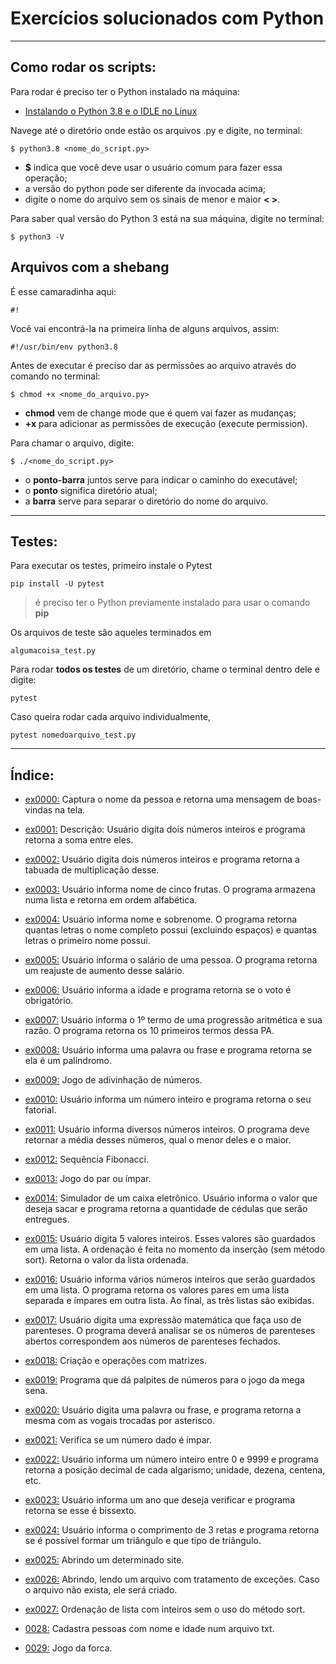# Exercícios solucionados com Python

---

## Como rodar os scripts:

Para rodar é preciso ter o Python instalado na máquina:

- [Instalando o Python 3.8 e o IDLE no Linux](https://github.com/danielle8farias/notas-estudos/blob/main/linux/p0017_instalando_python3.8.md)

Navege até o diretório onde estão os arquivos .py e digite, no terminal:

```
$ python3.8 <nome_do_script.py>
```

- **$** indica que você deve usar o usuário comum para fazer essa operação;
- a versão do python pode ser diferente da invocada acima;
- digite o nome do arquivo sem os sinais de menor e maior **< >**.

Para saber qual versão do Python 3 está na sua máquina, digite no terminal:

```
$ python3 -V
```

## Arquivos com a shebang

É esse camaradinha aqui: 

```
#!
```

Você vai encontrá-la na primeira linha de alguns arquivos, assim:

```
#!/usr/bin/env python3.8
```

Antes de executar é preciso dar as permissões ao arquivo através do comando no terminal:

```
$ chmod +x <nome_do_arquivo.py>
```

- **chmod** vem de change mode que é quem vai fazer as mudanças;
- **+x** para adicionar as permissões de execução (e*x*ecute permission).

Para chamar o arquivo, digite:

```
$ ./<nome_do_script.py>
```

- o **ponto-barra** juntos serve para indicar o caminho do executável;
- o **ponto** significa diretório atual;
- a **barra** serve para separar o diretório do nome do arquivo.


---

## Testes:

Para executar os testes, primeiro instale o Pytest

```
pip install -U pytest
```

> é preciso ter o Python previamente instalado para usar o comando **pip**

Os arquivos de teste são aqueles terminados em 

```
algumacoisa_test.py
```

Para rodar **todos os testes** de um diretório, chame o terminal dentro dele e digite:

```
pytest
```

Caso queira rodar cada arquivo individualmente,

```
pytest nomedoarquivo_test.py
```


---

## Índice:

- [ex0000:](exercicio_py/ex0000_boas_vindas) Captura o nome da pessoa e retorna uma mensagem de boas-vindas na tela.

- [ex0001:](exercicio_py/ex0001_soma_numeros) Descrição: Usuário digita dois números inteiros e programa retorna a soma entre eles.

- [ex0002:](exercicio_py/ex0002_tabuada_multiplicacao) Usuário digita dois números inteiros e programa retorna a tabuada de multiplicação desse.

- [ex0003:](exercicio_py/ex0003_lista_frutas) Usuário informa nome de cinco frutas. O programa armazena numa lista e retorna em ordem alfabética.

- [ex0004:](exercicio_py/ex0004_conta_quantidade_caractere) Usuário informa nome e sobrenome. O programa retorna quantas letras o nome completo possui (excluindo espaços) e quantas letras o primeiro nome possui. 

- [ex0005:](exercicio_py/ex0005_aumento_salario) Usuário informa o salário de uma pessoa. O programa retorna um reajuste de aumento desse salário.

- [ex0006:](exercicio_py/ex0006_obrigatoriedade_voto) Usuário informa a idade e programa retorna se o voto é obrigatório.

- [ex0007:](exercicio_py/ex0007_progressao_aritmetica) Usuário informa o 1º termo de uma progressão aritmética e sua razão. O programa retorna os 10 primeiros termos dessa PA.

- [ex0008:](exercicio_py/ex0008_palindromo) Usuário informa uma palavra ou frase e programa retorna se ela é um palíndromo.

- [ex0009:](exercicio_py/ex0009_adivinha_numero) Jogo de adivinhação de números.

- [ex0010:](exercicio_py/ex0010_fatorial) Usuário informa um número inteiro e programa retorna o seu fatorial.

- [ex0011:](exercicio_py/ex0011_media_maior_menor_num) Usuário informa diversos números inteiros. O programa deve retornar a média desses números, qual o menor deles e o maior.

- [ex0012:](exercicio_py/ex0012_fibonacci) Sequência Fibonacci.

- [ex0013:](exercicio_py/ex0013_par_ou_impar) Jogo do par ou ímpar.

- [ex0014:](exercicio_py/ex0014_caixa_eletronico) Simulador de um caixa eletrônico. Usuário informa o valor que deseja sacar e programa retorna a quantidade de cédulas que serão entregues.

- [ex0015:](exercicio_py/ex0015_ordenacao_numeros) Usuário digita 5 valores inteiros. Esses valores são guardados em uma lista. A ordenação é feita no momento da inserção (sem método sort). Retorna o valor da lista ordenada.

- [ex0016:](exercicio_py/ex0016_lista_pares_impares) Usuário informa vários números inteiros que serão guardados em uma lista. O programa retorna os valores pares em uma lista separada e ímpares em outra lista. Ao final, as três listas são exibidas.

- [ex0017:](exercicio_py/ex0017_pilha_parenteses) Usuário digita uma expressão matemática que faça uso de parenteses. O programa deverá analisar se os números de parenteses abertos correspondem aos números de parenteses fechados.

- [ex0018:](exercicio_py/ex0018_matrizes) Criação e operações com matrizes.

- [ex0019:](exercicio_py/ex0019_palpite_mega_sena) Programa que dá palpites de números para o jogo da mega sena.

- [ex0020:](exercicio_py/ex0020_troca_vogal) Usuário digita uma palavra ou frase, e programa retorna a mesma com as vogais trocadas por asterisco.

- [ex0021:](exercicio_py/ex0021_numero_primo) Verifica se um número dado é ímpar.

- [ex0022:](exercicio_py/ex0022_digitos_separados) Usuário informa um número inteiro entre 0 e 9999 e programa retorna a posição decimal de cada algarismo; unidade, dezena, centena, etc.

- [ex0023:](exercicio_py/ex0023_ano_bissexto) Usuário informa um ano que deseja verificar e programa retorna se esse é bissexto.

- [ex0024:](exercicio_py/ex0024_verifica_triangulo) Usuário informa o comprimento de 3 retas e programa retorna se é possível formar um triângulo e que tipo de triângulo.

- [ex0025:](exercicio_py/ex0025_acessando_site) Abrindo um determinado site.

- [ex0026:](exercicio_py/ex0026_manipula_arquivo) Abrindo, lendo um arquivo com tratamento de exceções. Caso o arquivo não exista, ele será criado.

- [ex0027:](exercicio_py/ex0027_lista_numeros_ordenados) Ordenação de lista com inteiros sem o uso do método sort.

- [0028:](exercicio_py/ex0028_cadastro_pessoas_arquivo) Cadastra pessoas com nome e idade num arquivo txt.

- [0029:](exercicio_py/ex0029_forca) Jogo da forca.

